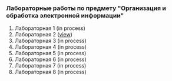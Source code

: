 <h3>Лабораторные работы по предмету "Организация и обработка электронной информации"</h3>
<ol>
    <li>Лабораторная 1 (in process)</li>
    <li>Лабораторная 2 (<a href="https://kambala3000.github.io/lab/lab2/" target="_blank">view</a>)</li>
    <li>Лабораторная 3 (in process)</li>
    <li>Лабораторная 4 (in process)</li>
    <li>Лабораторная 5 (in process)</li>
    <li>Лабораторная 6 (in process)</li>
    <li>Лабораторная 7 (in process)</li>
    <li>Лабораторная 8 (in process)</li>
</ol>